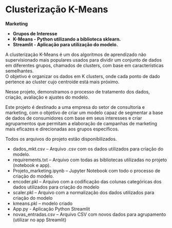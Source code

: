 # Clusterização K-Means

**Marketing**  
- **Grupos de Interesse**  
- **K-Means - Python utilizando a biblioteca sklearn.**
- **Streamlit - Aplicação para utilização do modelo.**

A clusterização K-Means é um dos algoritmos de aprendizado não supervisionado mais populares usados para dividir um conjunto de dados em diferentes grupos, chamados de clusters, com base em características semelhantes.  
O objetivo é organizar os dados em K clusters, onde cada ponto de dado pertence ao cluster cujo centroide está mais próximo.  

Nesse projeto, demonstramos o processo de tratamento dos dados, criação, avaliação e ajustes do modelo.  

Este projeto é destinado a uma empresa do setor de consultoria e marketing, com o objetivo de criar um modelo capaz de segmentar a base de dados de consumidores com base em seus interesses e criar agrupamentos que permitam a elaboração de campanhas de marketing mais eficazes e direcionadas aos grupos específicos.  

Todos os arquivos do projeto estão disponibilizados.

- dados_mkt.csv           – Arquivo .csv com os dados utilizados para criação do modelo.
- requirements.txt        – Arquivo com todas as bibliotecas utilizadas no projeto (notebook  e app).
- Projeto_marketing.ipynb – Jupyter Notebook com todo o processo de criação do modelo.
- encoder.pkl             – Arquivo com a codificação das colunas categóricas dos dados utilizados para criação do modelo
- scaler.pkl              – Arquivo com a normalização dos dados utilizados para criação do modelo
- kmeans.pkl              – modelo criado
- App.py                  -   Aplicação Python Streamlit
- novas_entradas.csv      – Arquivo CSV com novos dados para agrupamento (utilizar no app Streamlit)
